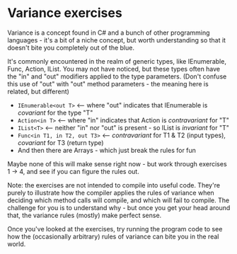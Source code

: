 Variance exercises
==================

Variance is a concept found in C# and a bunch of other programming languages - it's a bit of a niche concept, but
worth understanding so that it doesn't bite you completely out of the blue.

It's commonly encountered in the realm of generic types, like IEnumerable<T>, Func<T>, Action<T>, IList<T>. You 
may not have noticed, but these types often have the "in" and "out" modifiers applied to the type parameters.
(Don't confuse this use of "out" with "out" method parameters - the meaning here is related, but different)

* `IEnumerable<out T>`           <-- where "out" indicates that IEnumerable is _covariant_ for the type "T"
* `Action<in T>`                 <-- where "in" indicates that Action is _contravariant_ for "T"
* `IList<T>`                     <-- neither "in" nor "out" is present - so IList is _invariant_ for "T"
* `Func<in T1, in T2, out T3>`   <-- _contravariant_ for T1 & T2 (input types), _covariant_ for T3 (return type)
* And then there are Arrays - which just break the rules for fun                               

Maybe none of this will make sense right now - but work through exercises 1 -> 4, and see if you can figure the rules out.

Note: the exercises are not intended to compile into useful code. They're purely to illustrate how the compiler applies
the rules of variance when deciding which method calls will compile, and which will fail to compile. The challenge for you
is to understand why - but once you get your head around that, the variance rules (mostly) make perfect sense.

Once you've looked at the exercises, try running the program code to see how the (occasionally arbitrary) rules of 
variance can bite you in the real world.
